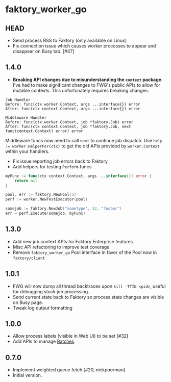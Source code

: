 # faktory\_worker\_go

## HEAD

- Send process RSS to Faktory (only available on Linux)
- Fix connection issue which causes worker processes to appear and disappear on
  Busy tab. [#47]

## 1.4.0

- **Breaking API changes due to misunderstanding the `context` package.**
  I've had to make significant changes to FWG's public APIs to allow
  for mutable contexts. This unfortunately requires breaking changes:
```
Job Handler
Before: func(ctx worker.Context, args ...interface{}) error
After: func(ctx context.Context, args ...interface{}) error

Middleware Handler
Before: func(ctx worker.Context, job *faktory.Job) error
After: func(ctx context.Context, job *faktory.Job, next func(context.Context) error) error
```
  Middleware funcs now need to call `next` to continue job dispatch.
  Use `help := worker.HelperFor(ctx)` to get the old APIs provided by `worker.Context`
  within your handlers.
- Fix issue reporting job errors back to Faktory
- Add helpers for testing `Perform` funcs
```go
myFunc := func(ctx context.Context, args ...interface{}) error {
	return nil
}

pool, err := faktory.NewPool(5)
perf := worker.NewTestExecutor(pool)

somejob := faktory.NewJob("sometype", 12, "foobar")
err = perf.Execute(somejob, myFunc)
```

## 1.3.0

- Add new job context APIs for Faktory Enterprise features
- Misc API refactoring to improve test coverage
- Remove `faktory_worker_go` Pool interface in favor of the Pool now in `faktory/client`

## 1.0.1

- FWG will now dump all thread backtraces upon `kill -TTIN <pid>`,
  useful for debugging stuck job processing.
- Send current state back to Faktory so process state changes are visible on Busy page.
- Tweak log output formatting

## 1.0.0

- Allow process labels (visible in Web UI) to be set [#32]
- Add APIs to manage [Batches](https://github.com/contribsys/faktory/wiki/Ent-Batches).

## 0.7.0

- Implement weighted queue fetch [#20, nickpoorman]
- Initial version.
